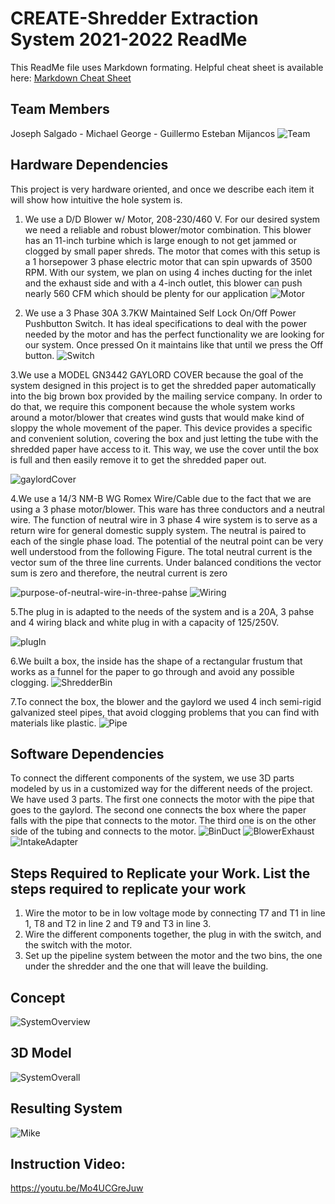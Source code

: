 # CREATE-Shredder Extraction System 2021-2022 ReadMe

This ReadMe file uses Markdown formating.  Helpful cheat sheet is available here: 	[Markdown Cheat Sheet](https://www.markdownguide.org/cheat-sheet/)


## Team Members
Joseph Salgado - 
Michael George - 
Guillermo Esteban Mijancos
![Team](https://user-images.githubusercontent.com/94560718/164289236-90a527d4-2aa9-42d7-9fff-ca56f6ed70c2.jpg)

## Hardware Dependencies
This project is very hardware oriented, and once we describe each item it will show how intuitive the hole system is.

1. We use a D/D Blower w/ Motor, 208-230/460 V. For our desired system we need a reliable and robust blower/motor
combination. This blower has an 11-inch turbine which is large enough to not get jammed or
clogged by small paper shreds. The motor that comes with this setup is a 1 horsepower 3
phase electric motor that can spin upwards of 3500 RPM. With our system, we plan on using
4 inches ducting for the inlet and the exhaust side and with a 4-inch outlet, this blower can
push nearly 560 CFM which should be plenty for our application
![Motor](https://user-images.githubusercontent.com/94560718/143474750-30389b5a-9629-48b6-986f-c4caeea1bac9.jpeg)

2. We use a 3 Phase 30A 3.7KW Maintained Self Lock On/Off Power Pushbutton Switch. It has ideal specifications to deal with the power needed by the motor and has the perfect 
functionality we are looking for our system. Once pressed On it maintains like that until we press the Off button.
![Switch](https://user-images.githubusercontent.com/94560718/143475406-b4c95b56-3b19-47a3-9a57-f8a15fa55bb0.jpg)

3.We use a MODEL GN3442 GAYLORD COVER because the goal of the system designed in this project is to get the shredded paper
automatically into the big brown box provided by the mailing service company. In order to do
that, we require this component because the whole system works around a motor/blower
that creates wind gusts that would make kind of sloppy the whole movement of the paper.
This device provides a specific and convenient solution, covering the box and just letting the
tube with the shredded paper have access to it. This way, we use the cover until the box is
full and then easily remove it to get the shredded paper out.

![gaylordCover](https://user-images.githubusercontent.com/94560718/143475968-44d21cc6-298b-4956-810a-f37e89c8d367.png)

4.We use a 14/3 NM-B WG Romex Wire/Cable due to the fact that we are using a 3 phase motor/blower. This ware has three conductors and a neutral wire. The function of neutral wire in 3 phase 4 wire system is to serve as a return wire for general domestic supply system. The neutral is paired to each of the single phase load. The potential of the neutral point can be very well understood from the following Figure. The total neutral current is the vector sum of the three line currents. Under balanced conditions the vector sum is zero and therefore, the neutral current is zero

![purpose-of-neutral-wire-in-three-pahse](https://user-images.githubusercontent.com/94560718/143479185-fb4dca6e-e3ff-4286-8036-4c1b1f70b899.png)
![Wiring](https://user-images.githubusercontent.com/94560718/163881609-8d80ee17-9bdf-434c-a574-61f29651e1f2.png)

5.The plug in is adapted to the needs of the system and is a 20A, 3 pahse and 4 wiring black and white plug in with a capacity of 125/250V.

![plugIn](https://user-images.githubusercontent.com/94560718/143480612-138028ed-a5f9-469e-87b5-fd4f03b79a28.jpg)


6.We built a box, the inside has the shape of a rectangular frustum that works as a funnel for the paper to go through and avoid any possible clogging.
![ShredderBin](https://user-images.githubusercontent.com/94560718/163883607-5def79d1-ab41-497e-842f-0e2f32009f29.png)

7.To connect the box, the blower and the gaylord we used 4 inch semi-rigid galvanized steel pipes, that avoid clogging problems that you can find with materials like plastic.
![Pipe](https://user-images.githubusercontent.com/94560718/163881463-32b8bf22-822d-4d9a-aebf-9746d3f08fbe.png)


## Software Dependencies
To connect the different components of the system, we use 3D parts modeled by us in a customized way for the different needs of the project. We have used 3 parts. The first one connects the motor with the pipe that goes to the gaylord. The second one connects the box where the paper falls with the pipe that connects to the motor. The third one is on the other side of the tubing and connects to the motor.
![BinDuct](https://user-images.githubusercontent.com/94560718/163873222-da74872e-cdb2-490a-86ac-9fd4a936264e.png)
![BlowerExhaust](https://user-images.githubusercontent.com/94560718/163873234-dfd520a2-f528-47ee-96e3-68abcd4577fa.png)
![IntakeAdapter](https://user-images.githubusercontent.com/94560718/163873263-e1335e83-d56b-4719-9f3d-972f73b306db.png)


## Steps Required to Replicate your Work. List the steps required to replicate your work
1. Wire the motor to be in low voltage mode by connecting T7 and T1 in line 1, T8 and T2 in line 2 and T9 and T3 in line 3.
2. Wire the different components together, the plug in with the switch, and the switch with the motor.
3. Set up the pipeline system between the motor and the two bins, the one under the shredder and the one that will leave the building.
## Concept
![SystemOverview](https://user-images.githubusercontent.com/94560718/143473394-fbb5a34b-46f3-4d57-92eb-e5e778e8988c.png)
## 3D Model
![SystemOverall](https://user-images.githubusercontent.com/94560718/163873548-901ed9d4-019b-432a-9101-4d818abcad89.gif)
## Resulting System
![Mike](https://user-images.githubusercontent.com/94560718/164289228-d9871e10-2cf4-409b-8032-addff02074b6.jpg)



## Instruction Video: 

https://youtu.be/Mo4UCGreJuw
